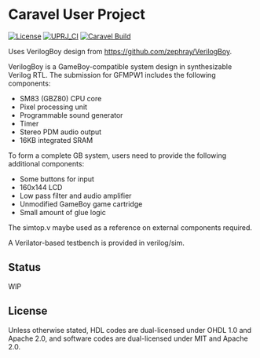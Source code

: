 # Caravel User Project

[![License](https://img.shields.io/badge/License-Apache%202.0-blue.svg)](https://opensource.org/licenses/Apache-2.0) [![UPRJ_CI](https://github.com/efabless/caravel_project_example/actions/workflows/user_project_ci.yml/badge.svg)](https://github.com/efabless/caravel_project_example/actions/workflows/user_project_ci.yml) [![Caravel Build](https://github.com/efabless/caravel_project_example/actions/workflows/caravel_build.yml/badge.svg)](https://github.com/efabless/caravel_project_example/actions/workflows/caravel_build.yml)

Uses VerilogBoy design from https://github.com/zephray/VerilogBoy.

VerilogBoy is a GameBoy-compatible system design in synthesizable Verilog RTL. The submission for GFMPW1 includes the following components:

- SM83 (GBZ80) CPU core
- Pixel processing unit
- Programmable sound generator
- Timer
- Stereo PDM audio output
- 16KB integrated SRAM

To form a complete GB system, users need to provide the following additional components:

- Some buttons for input
- 160x144 LCD
- Low pass filter and audio amplifier
- Unmodified GameBoy game cartridge
- Small amount of glue logic

The simtop.v maybe used as a reference on external components required.

A Verilator-based testbench is provided in verilog/sim.

## Status

WIP

## License

Unless otherwise stated, HDL codes are dual-licensed under OHDL 1.0 and Apache 2.0, and software codes are dual-licensed under MIT and Apache 2.0.

